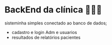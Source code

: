 # BackEnd da clínica 👩🏼‍⚕️
sisteminha simples conectado ao banco de dados;

- cadastro e login Adm e usuarios 
- resultados de relatórios pacientes 


